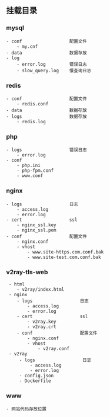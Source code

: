 ## 挂载目录

### mysql

    - conf                  配置文件
        - my.cnf
    - data                  数据存放
    - log
        - error.log         错误日志
        - slow_query.log    慢查询日志
        
### redis
    
    - conf                  配置文件
        - redis.conf
    - data                  数据存放
    - logs                  数据存放
        - redis.log
    
### php

    - logs                  错误日志
        - error.log
    - conf    
        - php.ini
        - php-fpm.conf
        - www.conf
    
### nginx

    - logs                  日志
        - access.log
        - error.log     
    - cert                  ssl
        - nginx_ssl.key
        - nginx_ssl.pem
    - conf                  配置文件
        - nginx.conf
        - vhost
            - www.site-https.com.conf.bak
            - www.site-test.com.conf.bak
 
 ### v2ray-tls-web
     - html
        - v2ray/index.html
     - nginx   
        - logs                  日志
            - access.log
            - error.log     
        - cert                  ssl
            - v2ray.key
            - v2ray.crt
        - conf                  配置文件
            - nginx.conf
            - vhost
                - v2ray.conf
     - v2ray
         - logs                  日志
             - access.log
             - error.log     
         - config.json
         - Dockerfile   
### www
    - 网站代码存放位置